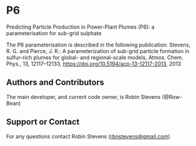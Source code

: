 # P6
Predicting Particle Production in Power-Plant Plumes (P6): a parameterisation for sub-grid sulphate

The P6 parameterisation is described in the following publication:
Stevens, R. G. and Pierce, J. R.: A parameterization of sub-grid particle formation in sulfur-rich plumes for global- and regional-scale models, Atmos. Chem. Phys., 13, 12117–12133, https://doi.org/10.5194/acp-13-12117-2013, 2013

## Authors and Contributors

The main developer, and current code owner, is Robin Stevens (@Row-Bean)

## Support or Contact

For any questions contact Robin Stevens (rbnstevens@gmail.com)
